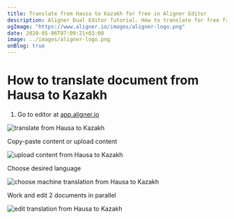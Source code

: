 ```yaml
---
title: Translate from Hausa to Kazakh for free in Aligner Editor
description: Aligner Dual Editor Tutorial. How to translate for free from Hausa to Kazakh. Aligner is multilingual document management platform. 
ogImage: "https://www.aligner.io/images/aligner-logo.png"
date: 2020-05-06T07:09:21+03:00
image: ../images/aligner-logo.png
onBlog: true
---
```


# How to translate document from Hausa to Kazakh

1. Go to editor at [app.aligner.io](https://app.aligner.io "Aligner App web page")

![translate from Hausa to Kazakh](../aligner-blank-editor.png "translate from Hausa to Kazakh")

Copy-paste content or upload content

![upload content from Hausa to Kazakh](../aligner-uploaded-document.png "upload content from Hausa to Kazakh")

Choose desired language

![choose machine translation from Hausa to Kazakh](../aligner-language-dropdown.png "choose machine translation from Hausa to Kazakh")

Work and edit 2 documents in parallel

![edit translation from Hausa to Kazakh](../aligner-double-sitded-editor.png "edit translation from Hausa to Kazakh")

